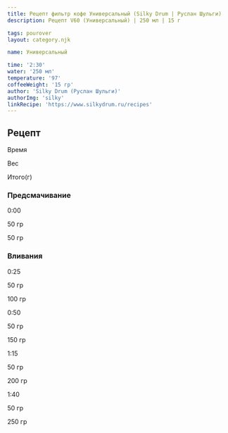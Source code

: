 ```yaml
---
title: Рецепт фильтр кофе Универсальный (Silky Drum | Руслан Шульги)
description: Рецепт V60 (Универсальный) | 250 мл | 15 г

tags: pourover
layout: category.njk

name: Универсальный

time: '2:30'
water: '250 мл'
temperature: '97'
coffeeWeight: '15 гр'
author: 'Silky Drum (Руслан Шульги)'
authorImg: 'silky'
linkRecipe: 'https://www.silkydrum.ru/recipes'
---
```


## Рецепт


<div class="time-line">

Время

Вес

Итого(г)

</div>

### Предсмачивание

<div class="time-line">

0:00

50 гр

50 гр

</div>


### Вливания

<div class="time-line">

0:25

50 гр

100 гр

</div>

<div class="time-line">

0:50

50 гр

150 гр

</div>

<div class="time-line">

1:15

50 гр

200 гр

</div>

<div class="time-line">

1:40

50 гр

250 гр

</div>


